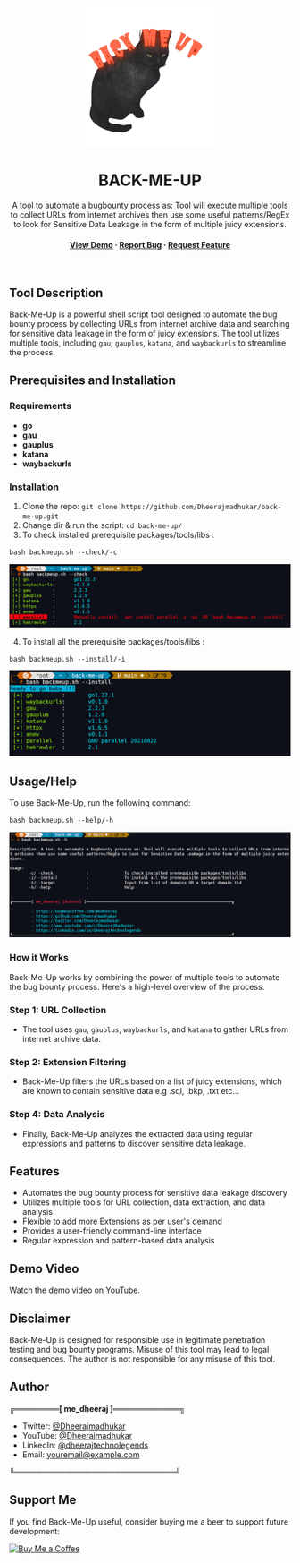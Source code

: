 <div align="center">
  <img src="assets/logo.png" alt="logo" width="250" height="auto" />
<h1>BACK-ME-UP</h1>
  
  <p>
    A tool to automate a bugbounty process as: Tool will execute multiple tools to collect URLs from internet archives then use some useful patterns/RegEx to look for Sensitive Data Leakage in the form of multiple juicy extensions.
  </p>
  
  
<!-- Badges -->
<h4>
    <a href="https://github.com/***/***/">View Demo</a>
    <span> · </span>
    <a href="https://github.com/Dheerajmadhukar/back-me-up/issues/">Report Bug</a>
  <span> · </span>
    <a href="https://github.com/Dheerajmadhukar/back-me-up/issues/">Request Feature</a>
  </h4>
</div>

<br />

## Tool Description

Back-Me-Up is a powerful shell script tool designed to automate the bug bounty process by collecting URLs from internet archive data and searching for sensitive data leakage in the form of juicy extensions. The tool utilizes multiple tools, including `gau`, `gauplus`, `katana`, and `waybackurls` to streamline the process.

## Prerequisites and Installation

### Requirements

* **go**
* **gau**
* **gauplus**
* **katana**
* **waybackurls**


### Installation

1. Clone the repo: `git clone https://github.com/Dheerajmadhukar/back-me-up.git`
2. Change dir & run the script: `cd back-me-up/`
3. To check installed prerequisite packages/tools/libs :
```
bash backmeup.sh --check/-c
```
<img src="assets/backmeup-2.png" alt="logo" width="auto" height="auto" />

4. To install all the prerequisite packages/tools/libs :
```
bash backmeup.sh --install/-i
```
<img src="assets/backmeup-3.png" alt="logo" width="auto" height="auto" />


## Usage/Help

To use Back-Me-Up, run the following command:

```
bash backmeup.sh --help/-h
```
<img src="assets/backmeup-1.png" alt="logo" width="auto" height="auto" />

### How it Works

Back-Me-Up works by combining the power of multiple tools to automate the bug bounty process. Here's a high-level overview of the process:

### Step 1: URL Collection

* The tool uses `gau`, `gauplus`, `waybackurls`, and `katana` to gather URLs from internet archive data.

### Step 2: Extension Filtering

* Back-Me-Up filters the URLs based on a list of juicy extensions, which are known to contain sensitive data e.g .sql, .bkp, .txt etc...

### Step 4: Data Analysis

* Finally, Back-Me-Up analyzes the extracted data using regular expressions and patterns to discover sensitive data leakage. 

## Features

* Automates the bug bounty process for sensitive data leakage discovery
* Utilizes multiple tools for URL collection, data extraction, and data analysis
* Flexible to add more Extensions as per user's demand
* Provides a user-friendly command-line interface
* Regular expression and pattern-based data analysis


## Demo Video

Watch the demo video on [YouTube](https://www.youtube.com/watch?v=VideoID).

## Disclaimer

Back-Me-Up is designed for responsible use in legitimate penetration testing and bug bounty programs. Misuse of this tool may lead to legal consequences. The author is not responsible for any misuse of this tool.

## Author

**╔════════[ me_dheeraj ]════════════╗**

* Twitter: [@Dheerajmadhukar](https://twitter.com/Dheerajmadhukar)
* YouTube: [@Dheerajmadhukar](https://www.youtube.com/c/DheerajMadhukar)
* LinkedIn: [@dheerajtechnolegends](https://linkedin.com/in/dheerajtechnolegends)
* Email: [youremail@example.com](mailto:youremail@example.com)
  
**╚═════════════════════════════╝**

## Support Me

If you find Back-Me-Up useful, consider buying me a beer to support future development:

<a href="https://www.buymeacoffee.com/YourUsername" target="_blank">
  <img src="https://cdn.buymeacoffee.com/buttons/v2/default-yellow.png" alt="Buy Me a Coffee" style="height: 60px!important;width: 217px!important;">
</a>


